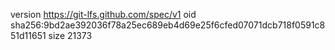 version https://git-lfs.github.com/spec/v1
oid sha256:9bd2ae392036f78a25ec689eb4d69e25f6cfed07071dcb718f0591c851d11651
size 21373
